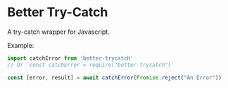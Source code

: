 # Better Try-Catch

A try-catch wrapper for Javascript.

Example:
```js
import catchError from 'better-trycatch'
// Or `const catchError = require("better-trycatch")`

const [error, result] = await catchError(Promise.reject("An Error"))
```
